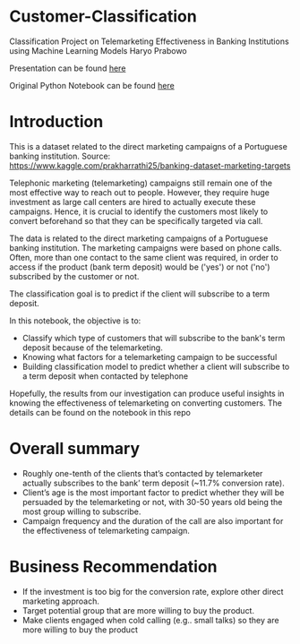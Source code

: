 # Customer-Classification
Classification Project on Telemarketing Effectiveness in Banking Institutions using Machine Learning Models
Haryo Prabowo

Presentation can be found [here](https://github.com/hprabowo076/Customer-Classification/blob/main/Telemarketing%20Effectiveness%20for%20Banking%20Institutions.pdf)

Original Python Notebook can be found [here](https://colab.research.google.com/github/hprabowo076/Customer-Classification/blob/main/Telemarketing%20Effectiveness%20on%20Converting%20Bank's%20Client%20into%20a%20Term%20Deposit%20Subscriber.ipynb)

# Introduction

This is a dataset related to the direct marketing campaigns of a Portuguese banking institution. Source: https://www.kaggle.com/prakharrathi25/banking-dataset-marketing-targets

Telephonic marketing (telemarketing) campaigns still remain one of the most effective way to reach out to people. However, they require huge investment as large call centers are hired to actually execute these campaigns. Hence, it is crucial to identify the customers most likely to convert beforehand so that they can be specifically targeted via call.

The data is related to the direct marketing campaigns of a Portuguese banking institution. The marketing campaigns were based on phone calls. Often, more than one contact to the same client was required, in order to access if the product (bank term deposit) would be ('yes') or not ('no') subscribed by the customer or not.

The classification goal is to predict if the client will subscribe to a term deposit.

In this notebook, the objective is to:
- Classify which type of customers that will subscribe to the bank's term deposit because of the telemarketing. 
- Knowing what factors for a telemarketing campaign to be successful
- Building classification model to predict whether a client will subscribe to a term deposit when contacted by telephone 

Hopefully, the results from our investigation can produce useful insights in knowing the effectiveness of telemarketing on converting customers.
The details can be found on the notebook in this repo


# Overall summary
* Roughly one-tenth of the clients that’s contacted by telemarketer actually subscribes to the bank’ term deposit (~11.7% conversion rate).
* Client’s age is the most important factor to predict whether they will be persuaded by the telemarketing or not, with 30-50 years old being the most group willing to subscribe.
* Campaign frequency and the duration of the call are also important for the effectiveness of telemarketing campaign.

# Business Recommendation
*   If the investment is too big for the conversion rate, explore other direct marketing approach.
*   Target potential group that are more willing to buy the product.
*   Make clients engaged when cold calling (e.g.. small talks) so they are more willing to buy the product
